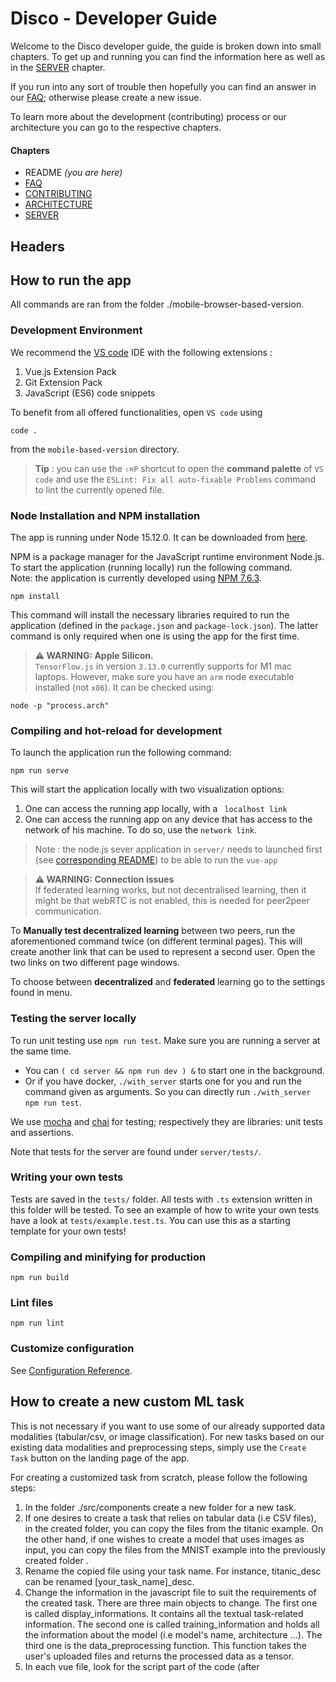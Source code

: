 # Disco - Developer Guide

Welcome to the Disco developer guide, the guide is broken down into small chapters. To get up and running you can find the information here as well as in the [SERVER](server/README.md) chapter.

If you run into any sort of trouble then hopefully you can find an answer in our [FAQ](information/FAQ.md); otherwise please create a new issue.

To learn more about the development (contributing) process or our architecture you can go to the respective chapters.

#### Chapters

- README _(you are here)_
- [FAQ](information/FAQ.md)
- [CONTRIBUTING](information/CONTRIBUTING.md)
- [ARCHITECTURE](information/ARCHITECTURE.md)
- [SERVER](server/README.md)

## Headers

## How to run the app

All commands are ran from the folder ./mobile-browser-based-version.

### Development Environment

We recommend the [VS code](https://code.visualstudio.com/) IDE with the following extensions :

1. Vue.js Extension Pack
2. Git Extension Pack
3. JavaScript (ES6) code snippets

To benefit from all offered functionalities, open `VS code` using

```
code .
```

from the `mobile-based-version` directory.

> **Tip** : you can use the `⇧⌘P` shortcut to open the **command palette** of `VS code` and use the `ESLint: Fix all auto-fixable Problems` command to lint the currently opened file.

### Node Installation and NPM installation

The app is running under Node 15.12.0. It can be downloaded from [here](https://nodejs.org/en/download/releases/).

NPM is a package manager for the JavaScript runtime environment Node.js.  
To start the application (running locally) run the following command.  
Note: the application is currently developed using [NPM 7.6.3](https://www.npmjs.com/package/npm/v/7.6.3).

```
npm install
```

This command will install the necessary libraries required to run the application (defined in the `package.json` and `package-lock.json`). The latter command is only required when one is using the app for the first time.

> **⚠ WARNING: Apple Silicon.**  
> `TensorFlow.js` in version `3.13.0` currently supports for M1 mac laptops. However, make sure you have an `arm` node executable installed (not `x86`). It can be checked using:

```
node -p "process.arch"
```

### Compiling and hot-reload for development

To launch the application run the following command:

```
npm run serve
```

This will start the application locally with two visualization options:

1. One can access the running app locally, with a ` localhost link`
2. One can access the running app on any device that has access to the network of his machine. To do so, use the `network link`.

> Note : the node.js sever application in `server/` needs to launched first (see [corresponding README](server/README.md)) to be able to run the `vue-app`

> **⚠ WARNING: Connection issues**  
> If federated learning works, but not decentralised learning, then it might be that webRTC is not enabled, this is needed for peer2peer communication.

To **Manually test decentralized learning** between two peers, run the aforementioned command twice (on different terminal pages). This will create another link that can be used to represent a second user. Open the two links on two different page windows.

To choose between **decentralized** and **federated** learning go to the settings found in menu.

### Testing the server locally

To run unit testing use `npm run test`.
Make sure you are running a server at the same time.

- You can `( cd server && npm run dev ) &` to start one in the background.
- Or if you have docker, `./with_server` starts one for you and run the command given as arguments. So you can directly run `./with_server npm run test`.

We use [mocha](https://mochajs.org/) and [chai](https://www.chaijs.com/) for testing; respectively they are libraries: unit tests and assertions.

Note that tests for the server are found under `server/tests/`.

### Writing your own tests

Tests are saved in the `tests/` folder. All tests with `.ts` extension written in this folder will be tested. To see an example of how to write your own tests have a look at `tests/example.test.ts`. You can use this as a starting template for your own tests!

### Compiling and minifying for production

```
npm run build
```

### Lint files

```
npm run lint
```

### Customize configuration

See [Configuration Reference](https://cli.vuejs.org/config/).

## How to create a new custom ML task

This is not necessary if you want to use some of our already supported data modalities (tabular/csv, or image classification). For new tasks based on our existing data modalities and preprocessing steps, simply use the `Create Task` button on the landing page of the app.

For creating a customized task from scratch, please follow the following steps:

1. In the folder ./src/components create a new folder for a new task.
2. If one desires to create a task that relies on tabular data (i.e CSV files), in the created folder, you can copy the files from the titanic example. On the other hand, if one wishes to create a model that uses images as input, you can copy the files from the MNIST example into the previously created folder .
3. Rename the copied file using your task name. For instance, titanic_desc can be renamed [your_task_name]\_desc.
4. Change the information in the javascript file to suit the requirements of the created task. There are three main objects to change. The first one is called display_informations. It contains all the textual task-related information. The second one is called training_information and holds all the information about the model (i.e model's name, architecture ...). The third one is the data_preprocessing function. This function takes the user's uploaded files and returns the processed data as a tensor.
5. In each vue file, look for the script part of the code (after <script>) and replace the first import with the javascript associated with your task. For instance, replace import {...} from "titanic_script" with import {...} from "[your_task_name]\_script".
6. Add your task to the vue routing file in ./src/router/index.js. More instructions soon to come.
